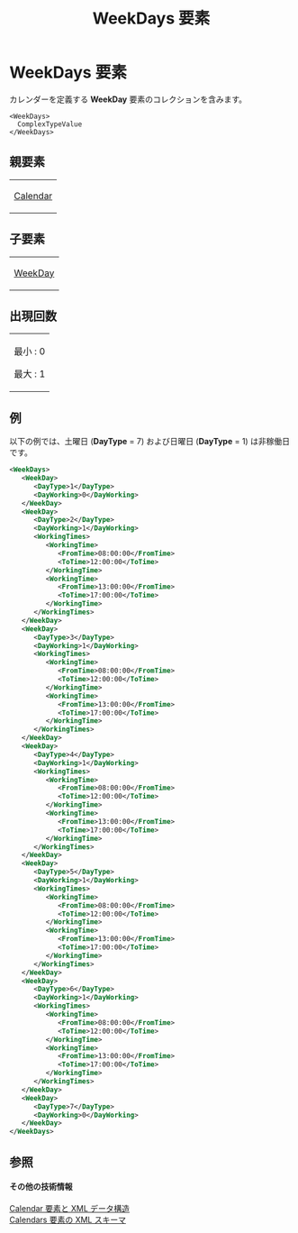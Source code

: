 ﻿---
title: WeekDays 要素
TOCTitle: WeekDays 要素
ms:assetid: 136be91a-672e-42d7-a8f5-77f0861dbcb9
ms:mtpsurl: https://msdn.microsoft.com/ja-jp/library/Bb968420(v=office.12)
ms:contentKeyID: 16732076
ms.date: 06/30/2008
mtps_version: v=office.12
dev_langs:
- xml
ms.translationtype: HT
---

# WeekDays 要素

カレンダーを定義する **WeekDay** 要素のコレクションを含みます。

    <WeekDays>
      ComplexTypeValue
    </WeekDays>

## 親要素

<table>
<colgroup>
<col style="width: 100%" />
</colgroup>
<tbody>
<tr class="odd">
<td><p><a href="calendar-element.md">Calendar</a></p></td>
</tr>
</tbody>
</table>


## 子要素


<table>
<colgroup>
<col style="width: 100%" />
</colgroup>
<tbody>
<tr class="odd">
<td><p><a href="weekday-element.md">WeekDay</a></p></td>
</tr>
</tbody>
</table>


## 出現回数

<table>
<colgroup>
<col style="width: 100%" />
</colgroup>
<tbody>
<tr class="odd">
<td><p>最小 : 0</p>
<p>最大 : 1</p></td>
</tr>
</tbody>
</table>


## 例

以下の例では、土曜日 (**DayType** = 7) および日曜日 (**DayType** = 1) は非稼働日です。

``` xml
<WeekDays>
   <WeekDay>
      <DayType>1</DayType>
      <DayWorking>0</DayWorking>
   </WeekDay>
   <WeekDay>
      <DayType>2</DayType>
      <DayWorking>1</DayWorking>
      <WorkingTimes>
         <WorkingTime>
            <FromTime>08:00:00</FromTime>
            <ToTime>12:00:00</ToTime>
         </WorkingTime>
         <WorkingTime>
            <FromTime>13:00:00</FromTime>
            <ToTime>17:00:00</ToTime>
         </WorkingTime>
      </WorkingTimes>
   </WeekDay>
   <WeekDay>
      <DayType>3</DayType>
      <DayWorking>1</DayWorking>
      <WorkingTimes>
         <WorkingTime>
            <FromTime>08:00:00</FromTime>
            <ToTime>12:00:00</ToTime>
         </WorkingTime>
         <WorkingTime>
            <FromTime>13:00:00</FromTime>
            <ToTime>17:00:00</ToTime>
         </WorkingTime>
      </WorkingTimes>
   </WeekDay>
   <WeekDay>
      <DayType>4</DayType>
      <DayWorking>1</DayWorking>
      <WorkingTimes>
         <WorkingTime>
            <FromTime>08:00:00</FromTime>
            <ToTime>12:00:00</ToTime>
         </WorkingTime>
         <WorkingTime>
            <FromTime>13:00:00</FromTime>
            <ToTime>17:00:00</ToTime>
         </WorkingTime>
      </WorkingTimes>
   </WeekDay>
   <WeekDay>
      <DayType>5</DayType>
      <DayWorking>1</DayWorking>
      <WorkingTimes>
         <WorkingTime>
            <FromTime>08:00:00</FromTime>
            <ToTime>12:00:00</ToTime>
         </WorkingTime>
         <WorkingTime>
            <FromTime>13:00:00</FromTime>
            <ToTime>17:00:00</ToTime>
         </WorkingTime>
      </WorkingTimes>
   </WeekDay>
   <WeekDay>
      <DayType>6</DayType>
      <DayWorking>1</DayWorking>
      <WorkingTimes>
         <WorkingTime>
            <FromTime>08:00:00</FromTime>
            <ToTime>12:00:00</ToTime>
         </WorkingTime>
         <WorkingTime>
            <FromTime>13:00:00</FromTime>
            <ToTime>17:00:00</ToTime>
         </WorkingTime>
      </WorkingTimes>
   </WeekDay>
   <WeekDay>
      <DayType>7</DayType>
      <DayWorking>0</DayWorking>
   </WeekDay>
</WeekDays>
```

## 参照

#### その他の技術情報

[Calendar 要素と XML データ構造](calendar-elements-and-xml-structure.md)  
[Calendars 要素の XML スキーマ](xml-schema-for-the-calendars-element.md)

